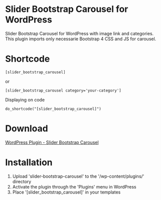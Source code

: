 # Slider Bootstrap Carousel for WordPress

Slider Bootstrap Carousel for WordPress with image link and categories. This plugin imports only necessarie Bootstrap 4 CSS and JS for carousel.

# Shortcode
```
[slider_bootstrap_carousel] 
```
or
```
[slider_bootstrap_carousel category='your-category']
```

Displaying on code
```
do_shortcode("[slider_bootstrap_carousel]")
```

# Download
[WordPress Plugin - Slider Bootstrap Carousel](https://wordpress.org/plugins/slider-bootstrap-carousel/)

# Installation

1. Upload 'slider-bootstrap-carousel' to the '/wp-content/plugins/' directory
2. Activate the plugin through the 'Plugins' menu in WordPress
3. Place '[slider_bootstrap_carousel]' in your templates
